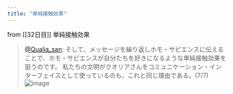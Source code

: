 ```yaml
---
title: "単純接触効果"
---
```


from [[32日目]]
単純接触効果
> [@Qualia_san](https://twitter.com/Qualia_san/status/1596887739437264896?s=20&t=EmzWnISbTqhJOopDCPA5zA): そして、メッセージを繰り返しホモ・サピエンスに伝えることで、ホモ・サピエンスが自分たちを好きになるような単純接触効果を狙うのです。
> 私たちの文明がクオリアさんをコミュニケーション・インターフェイスとして使っているのも、これと同じ理由である。(7/7)
> ![image](https://pbs.twimg.com/media/FilIoTVVIAIHcQL.png)

